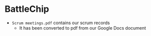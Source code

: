 # BattleChip
* `Scrum meetings.pdf` contains our scrum records
    * It has been converted to pdf from our Google Docs document
